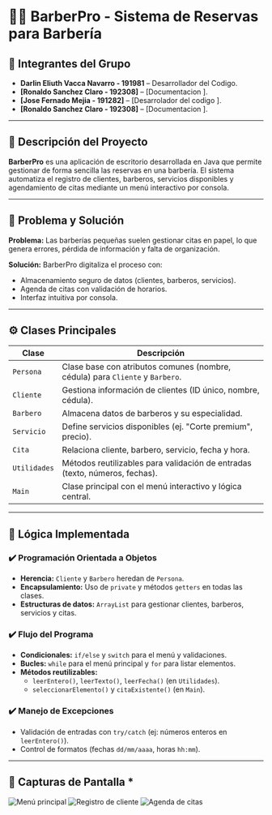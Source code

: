# 🧔‍♂️ BarberPro - Sistema de Reservas para Barbería

## 👥 Integrantes del Grupo
- **Darlin Eliuth Vacca Navarro - 191981** – Desarrollador del Codigo.
- **[Ronaldo Sanchez Claro - 192308]** – [Documentacion ].
- **[Jose Fernado Mejia - 191282]** – [Desarrolador del codigo ]. 
- **[Ronaldo Sanchez Claro - 192308]** – [Documentacion ].

---

## 🧩 Descripción del Proyecto

**BarberPro** es una aplicación de escritorio desarrollada en Java que permite gestionar de forma sencilla las reservas en una barbería. El sistema automatiza el registro de clientes, barberos, servicios disponibles y agendamiento de citas mediante un menú interactivo por consola.

---

## 🎯 Problema y Solución

**Problema:**
Las barberías pequeñas suelen gestionar citas en papel, lo que genera errores, pérdida de información y falta de organización.

**Solución:**
BarberPro digitaliza el proceso con:
- Almacenamiento seguro de datos (clientes, barberos, servicios).
- Agenda de citas con validación de horarios.
- Interfaz intuitiva por consola.

---

## ⚙️ Clases Principales

| Clase         | Descripción                                                                 |
|---------------|-----------------------------------------------------------------------------|
| `Persona`     | Clase base con atributos comunes (nombre, cédula) para `Cliente` y `Barbero`. |
| `Cliente`     | Gestiona información de clientes (ID único, nombre, cédula).               |
| `Barbero`     | Almacena datos de barberos y su especialidad.                              |
| `Servicio`    | Define servicios disponibles (ej. "Corte premium", precio).                |
| `Cita`        | Relaciona cliente, barbero, servicio, fecha y hora.                        |
| `Utilidades`  | Métodos reutilizables para validación de entradas (texto, números, fechas).|
| `Main`        | Clase principal con el menú interactivo y lógica central.                  |

---

## 🔄 Lógica Implementada

### ✔️ Programación Orientada a Objetos
- **Herencia:** `Cliente` y `Barbero` heredan de `Persona`.
- **Encapsulamiento:** Uso de `private` y métodos `getters` en todas las clases.
- **Estructuras de datos:** `ArrayList` para gestionar clientes, barberos, servicios y citas.

### ✔️ Flujo del Programa
- **Condicionales:** `if/else` y `switch` para el menú y validaciones.
- **Bucles:** `while` para el menú principal y `for` para listar elementos.
- **Métodos reutilizables:**
  - `leerEntero()`, `leerTexto()`, `leerFecha()` (en `Utilidades`).
  - `seleccionarElemento()` y `citaExistente()` (en `Main`).

### ✔️ Manejo de Excepciones
- Validación de entradas con `try/catch` (ej: números enteros en `leerEntero()`).
- Control de formatos (fechas `dd/mm/aaaa`, horas `hh:mm`).

---

## 📸 Capturas de Pantalla *

![Menú principal](imagenes/1.png)
![Registro de cliente](imagenes/2.png)
![Agenda de citas](imagenes/3.png)


